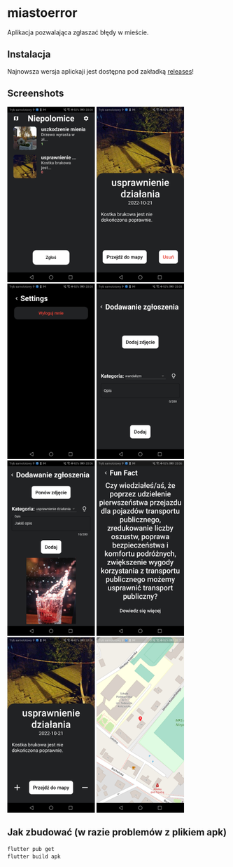 # miastoerror

Aplikacja pozwalająca zgłaszać błędy w mieście.

## Instalacja

Najnowsza wersja aplickaji jest dostępna pod zakładką [releases](https://github.com/Marusiella/miastoerror/releases)!

## Screenshots

<p float="left"><img src="https://raw.githubusercontent.com/Marusiella/miastoerror/master/screenshots/1.jpg" alt="Screenshot" width="200"/>
<img src="https://raw.githubusercontent.com/Marusiella/miastoerror/master/screenshots/2.jpg" alt="Screenshot" width="200"/>
<img src="https://raw.githubusercontent.com/Marusiella/miastoerror/master/screenshots/3.jpg" alt="Screenshot" width="200"/>
<img src="https://raw.githubusercontent.com/Marusiella/miastoerror/master/screenshots/4.jpg" alt="Screenshot" width="200"/>
<img src="https://raw.githubusercontent.com/Marusiella/miastoerror/master/screenshots/5.jpg" alt="Screenshot" width="200"/>
<img src="https://raw.githubusercontent.com/Marusiella/miastoerror/master/screenshots/6.jpg" alt="Screenshot" width="200"/>
<img src="https://raw.githubusercontent.com/Marusiella/miastoerror/master/screenshots/7.jpg" alt="Screenshot" width="200"/>
<img src="https://raw.githubusercontent.com/Marusiella/miastoerror/master/screenshots/8.jpg" alt="Screenshot" width="200"/>
</p>

## Jak zbudować (w razie problemów z plikiem apk)
```bash
flutter pub get
flutter build apk
```
